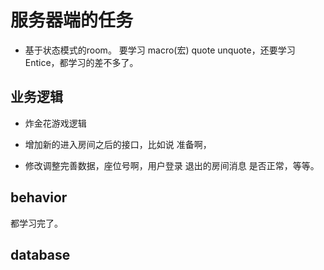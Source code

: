 # 服务器端的任务

- 基于状态模式的room。 要学习 macro(宏) quote unquote，还要学习 Entice，都学习的差不多了。

## 业务逻辑

- 炸金花游戏逻辑

- 增加新的进入房间之后的接口，比如说 准备啊，

- 修改调整完善数据，座位号啊，用户登录 退出的房间消息 是否正常，等等。


## behavior

都学习完了。


## database